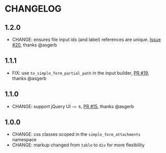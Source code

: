 # CHANGELOG

## 1.2.0

* CHANGE: ensures file input ids (and label) references are unique. [Issue #20](https://github.com/tomasc/simple_form_attachments/issues/20), thanks @asgerb

## 1.1.1

* FIX: use `to_simple_form_partial_path` in the input builder, [PR #19](https://github.com/tomasc/simple_form_attachments/pull/19), thanks @asgerb

## 1.1.0

* CHANGE: support jQuery UI `~> 6`, [PR #15](https://github.com/tomasc/simple_form_attachments/pull/15), thanks @asgerb

## 1.0.0

* CHANGE: css classes scoped in the `simple_form_attachments` namespace
* CHANGE: markup changed from `table` to `div` for more flexibility
